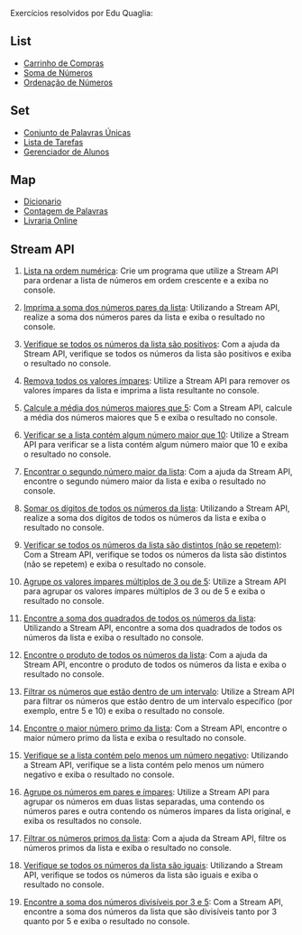 Exercícios resolvidos por Edu Quaglia:

## List
* [Carrinho de Compras](/src/main/java/list/OperacoesBasicas/CarrinhoDeCompras.java)
* [Soma de Números](src/main/java/list/Pesquisa/SomaNumeros.java)
* [Ordenação de Números](src/main/java/list/Ordenacao/OrdenacaoNumeros.java)
## Set
* [Conjunto de Palavras Únicas](src/main/java/set/OperacoesBasicas/ConjuntoPalavrasUnicas.java)
* [Lista de Tarefas](src/main/java/set/Pesquisa/ListaTarefas.java)
* [Gerenciador de Alunos](src/main/java/set/Ordenacao/GerenciadorAlunos.java)
## Map
* [Dicionario](src/main/java/map/OperacoesBasicas/Dicionario.java)
* [Contagem de Palavras](src/main/java/map/Pesquisa/ContagemPalavras.java)
* [Livraria Online](src/main/java/map/Ordenacao/LivrariaOnline.java)
## Stream API
1. [Lista na ordem numérica](src/main/java/streamApí/D1.java):
Crie um programa que utilize a Stream API para ordenar a lista de números em ordem crescente e a exiba no console.

2. [Imprima a soma dos números pares da lista](src/main/java/streamApí/D2.java):
Utilizando a Stream API, realize a soma dos números pares da lista e exiba o resultado no console.

3. [Verifique se todos os números da lista são positivos](src/main/java/streamApí/D3.java):
Com a ajuda da Stream API, verifique se todos os números da lista são positivos e exiba o resultado no console.

4. [Remova todos os valores ímpares](src/main/java/streamApí/D4.java):
Utilize a Stream API para remover os valores ímpares da lista e imprima a lista resultante no console.

5. [Calcule a média dos números maiores que 5](src/main/java/streamApí/D5.java):
Com a Stream API, calcule a média dos números maiores que 5 e exiba o resultado no console.

6. [Verificar se a lista contém algum número maior que 10](src/main/java/streamApí/D6.java):
Utilize a Stream API para verificar se a lista contém algum número maior que 10 e exiba o resultado no console.

7. [Encontrar o segundo número maior da lista](src/main/java/streamApí/D7.java):
Com a ajuda da Stream API, encontre o segundo número maior da lista e exiba o resultado no console.

8. [Somar os dígitos de todos os números da lista](src/main/java/streamApí/D8.java):
Utilizando a Stream API, realize a soma dos dígitos de todos os números da lista e exiba o resultado no console.

9. [Verificar se todos os números da lista são distintos (não se repetem)](src/main/java/streamApí/D9.java):
Com a Stream API, verifique se todos os números da lista são distintos (não se repetem) e exiba o resultado no console.

10. [Agrupe os valores ímpares múltiplos de 3 ou de 5](src/main/java/streamApí/D10.java):
Utilize a Stream API para agrupar os valores ímpares múltiplos de 3 ou de 5 e exiba o resultado no console.

11. [Encontre a soma dos quadrados de todos os números da lista](src/main/java/streamApí/D11.java):
Utilizando a Stream API, encontre a soma dos quadrados de todos os números da lista e exiba o resultado no console.

12. [Encontre o produto de todos os números da lista](src/main/java/streamApí/D12.java):
Com a ajuda da Stream API, encontre o produto de todos os números da lista e exiba o resultado no console.

13. [Filtrar os números que estão dentro de um intervalo](src/main/java/streamApí/D13.java):
Utilize a Stream API para filtrar os números que estão dentro de um intervalo específico (por exemplo, entre 5 e 10) e exiba o resultado no console.

14. [Encontre o maior número primo da lista](src/main/java/streamApí/D14.java):
Com a Stream API, encontre o maior número primo da lista e exiba o resultado no console.

15. [Verifique se a lista contém pelo menos um número negativo](src/main/java/streamApí/D15.java):
Utilizando a Stream API, verifique se a lista contém pelo menos um número negativo e exiba o resultado no console.

16. [Agrupe os números em pares e ímpares](src/main/java/streamApí/D16.java):
Utilize a Stream API para agrupar os números em duas listas separadas, uma contendo os números pares e outra contendo os números ímpares da lista original, e exiba os resultados no console.

17. [Filtrar os números primos da lista](src/main/java/streamApí/D17.java):
Com a ajuda da Stream API, filtre os números primos da lista e exiba o resultado no console.

18. [Verifique se todos os números da lista são iguais](src/main/java/streamApí/D18.java):
Utilizando a Stream API, verifique se todos os números da lista são iguais e exiba o resultado no console.

19. [Encontre a soma dos números divisíveis por 3 e 5](src/main/java/streamApí/D19.java):
Com a Stream API, encontre a soma dos números da lista que são divisíveis tanto por 3 quanto por 5 e exiba o resultado no console.